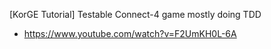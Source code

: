 
[KorGE Tutorial] Testable Connect-4 game mostly doing TDD

* <https://www.youtube.com/watch?v=F2UmKH0L-6A>
